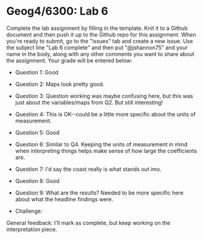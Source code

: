 # Geog4/6300: Lab 6

Complete the lab assignment by filling in the template. Knit it to a Github document and then push it up to the Github repo for this assignment. When you're ready to submit, go to the "issues" tab and create a new issue. Use the subject line "Lab 6 complete" and then put "@jshannon75" and your name in the body, along with any other comments you want to share about the assignment. Your grade will be entered below:

* Question 1: Good<p>
* Question 2: Maps look pretty good.<p>
* Question 3: Question working was maybe confusing here, but this was just about the variables/maps from Q2. But still interesting!<p>
* Question 4: This is OK--could be a little more specific about the units of measurement.<p>
* Question 5: Good<p>
* Question 6: Similar to Q4. Keeping the units of measurement in mind when interpreting things helps make sense of how large the coefficients are. <p>
* Question 7: I'd say the coast really is what stands out imo.<p>
* Question 8: Good<p>
* Question 9: What are the results? Needed to be more specific here about what the headline findings were.<p>

* Challenge:<p>
<p>
General feedback: I'll mark as complete, but keep working on the interpretation piece.
